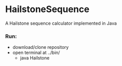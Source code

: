 # HailstoneSequence
A Hailstone sequence calculator implemented in Java


### Run:
- download/clone repository
- open terminal at ../bin/
  - java Hailstone
